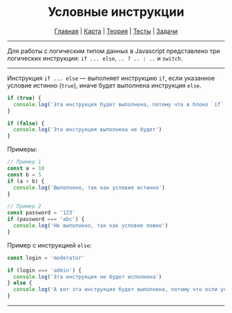 <div align="center">

# Условные инструкции

[Главная](https://github.com/dollaween/junior-roadmap/)
|
[Карта](/roadmap/README.md)
|
[Теория](/theory/README.md)
|
[Тесты](/tests/README.md)
|
[Задачи](/tasks/README.md)

</div>

---

Для работы с логическим типом данных в Javascript представлено три логических инструкции: `if ... else`, `.. ? .. : ..` и `switch`.

---

Инструкция `if ... else` — выполняет инструкцию `if`, если указанное условие истинно (`true`), иначе будет выполнена инструкция `else`.

```js
if (true) {
  console.log('Эта инструкция будет выполнена, потому что в блоке `if` условие истинно')
}

if (false) {
  console.log('Эта инструкция выполнена не будет')
}
```

Примеры:
```js
// Пример 1
const a = 10
const b = 5
if (a > b) {
  console.log('Выполнено, так как условие истинно')
}

// Пример 2
const password = '123'
if (password === 'abc') {
  console.log('Не выполнено, так как условие ложно')
}
```

Пример с инструкцией `else`:
```js
const login = 'moderator'

if (login === 'admin') {
  console.log('Эта инструкция не будет исполнена')
} else {
  console.log('А вот эта инструкция будет выполнена, потому что если условие ложно, то исполнится инструкция `else`')
}
```

---
